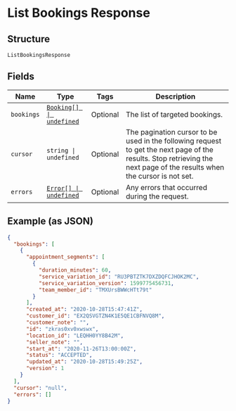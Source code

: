 
# List Bookings Response

## Structure

`ListBookingsResponse`

## Fields

| Name | Type | Tags | Description |
|  --- | --- | --- | --- |
| `bookings` | [`Booking[] \| undefined`](/doc/models/booking.md) | Optional | The list of targeted bookings. |
| `cursor` | `string \| undefined` | Optional | The pagination cursor to be used in the following request to get the next page of the results. Stop retrieving the next page of the results when the cursor is not set. |
| `errors` | [`Error[] \| undefined`](/doc/models/error.md) | Optional | Any errors that occurred during the request. |

## Example (as JSON)

```json
{
  "bookings": [
    {
      "appointment_segments": [
        {
          "duration_minutes": 60,
          "service_variation_id": "RU3PBTZTK7DXZDQFCJHOK2MC",
          "service_variation_version": 1599775456731,
          "team_member_id": "TMXUrsBWWcHTt79t"
        }
      ],
      "created_at": "2020-10-28T15:47:41Z",
      "customer_id": "EX2QSVGTZN4K1E5QE1CBFNVQ8M",
      "customer_note": "",
      "id": "zkras0xv0xwswx",
      "location_id": "LEQHH0YY8B42M",
      "seller_note": "",
      "start_at": "2020-11-26T13:00:00Z",
      "status": "ACCEPTED",
      "updated_at": "2020-10-28T15:49:25Z",
      "version": 1
    }
  ],
  "cursor": "null",
  "errors": []
}
```


